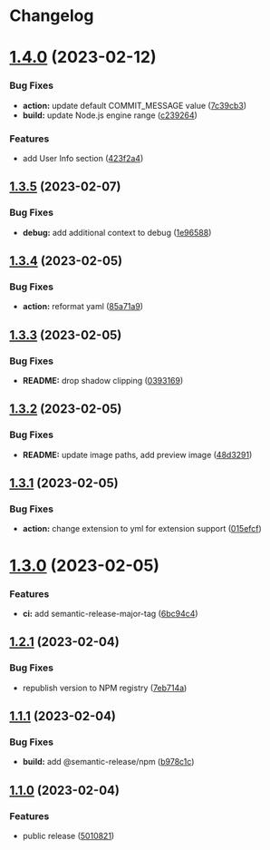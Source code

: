 # Changelog

# [1.4.0](https://github.com/dxnter/lastfm-readme/compare/v1.3.5...v1.4.0) (2023-02-12)

### Bug Fixes

- **action:** update default COMMIT_MESSAGE value ([7c39cb3](https://github.com/dxnter/lastfm-readme/commit/7c39cb34fef4d2635cea5457582ac07faa56e264))
- **build:** update Node.js engine range ([c239264](https://github.com/dxnter/lastfm-readme/commit/c239264b5539b352dbc65674157a65e293a8ecf8))

### Features

- add User Info section ([423f2a4](https://github.com/dxnter/lastfm-readme/commit/423f2a4d95c4f0d330cf0f34604fb26a562957c0))

## [1.3.5](https://github.com/dxnter/lastfm-readme/compare/v1.3.4...v1.3.5) (2023-02-07)

### Bug Fixes

- **debug:** add additional context to debug ([1e96588](https://github.com/dxnter/lastfm-readme/commit/1e9658833174034b8efc56615d49f9e21a40de53))

## [1.3.4](https://github.com/dxnter/lastfm-readme/compare/v1.3.3...v1.3.4) (2023-02-05)

### Bug Fixes

- **action:** reformat yaml ([85a71a9](https://github.com/dxnter/lastfm-readme/commit/85a71a92805fa3b1dcf4e15e1782e9bee4f66025))

## [1.3.3](https://github.com/dxnter/lastfm-readme/compare/v1.3.2...v1.3.3) (2023-02-05)

### Bug Fixes

- **README:** drop shadow clipping ([0393169](https://github.com/dxnter/lastfm-readme/commit/0393169178add2edce273f5c06d4946e1c49353b))

## [1.3.2](https://github.com/dxnter/lastfm-readme/compare/v1.3.1...v1.3.2) (2023-02-05)

### Bug Fixes

- **README:** update image paths, add preview image ([48d3291](https://github.com/dxnter/lastfm-readme/commit/48d3291e5638920f16b55ec409be09a157ec2075))

## [1.3.1](https://github.com/dxnter/lastfm-readme/compare/v1.3.0...v1.3.1) (2023-02-05)

### Bug Fixes

- **action:** change extension to yml for extension support ([015efcf](https://github.com/dxnter/lastfm-readme/commit/015efcf407e8bb6b5ae46f899253c87833b5d563))

# [1.3.0](https://github.com/dxnter/lastfm-readme/compare/v1.2.1...v1.3.0) (2023-02-05)

### Features

- **ci:** add semantic-release-major-tag ([6bc94c4](https://github.com/dxnter/lastfm-readme/commit/6bc94c4b5ff445c204f9474ae7298c175d86973e))

## [1.2.1](https://github.com/dxnter/lastfm-readme/compare/v1.2.0...v1.2.1) (2023-02-04)

### Bug Fixes

- republish version to NPM registry ([7eb714a](https://github.com/dxnter/lastfm-readme/commit/7eb714a12834d2ded6a3dd1b1048902f6799c68e))

## [1.1.1](https://github.com/dxnter/lastfm-readme/compare/v1.1.0...v1.1.1) (2023-02-04)

### Bug Fixes

- **build:** add @semantic-release/npm ([b978c1c](https://github.com/dxnter/lastfm-readme/commit/b978c1c9a4e10e7f9eeaba9392aa3bc451ed3cea))

## [1.1.0](https://github.com/dxnter/lastfm-readme/compare/v1.0.0...v1.1.0) (2023-02-04)

### Features

- public release ([5010821](https://github.com/dxnter/lastfm-readme/commit/5010821abd63b40ebfb3f958945952d3e4ec16d7))
